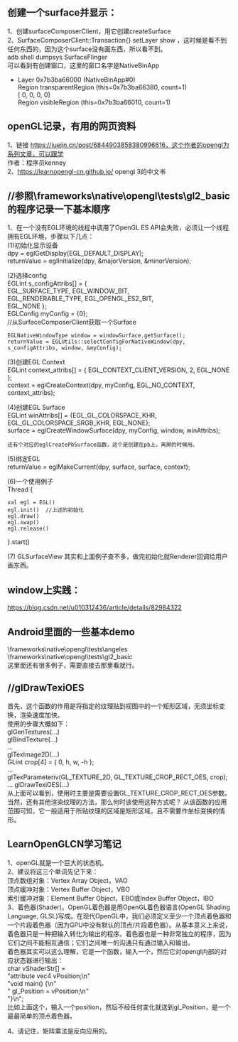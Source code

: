 ## 创建一个surface并显示：
1、创建surfaceComposerClient，用它创建createSurface  
2、SurfaceComposerClient::Transaction{} setLayer show ，这时候是看不到任何东西的，因为这个surface没有画东西，所以看不到。  
adb shell dumpsys SurfaceFlinger  
可以看到有创建窗口，这里的窗口名字是NativeBinApp  
+ Layer 0x7b3ba66000 (NativeBinApp#0)  
  Region transparentRegion (this=0x7b3ba66380, count=1)  
    [  0,   0,   0,   0]  
  Region visibleRegion (this=0x7b3ba66010, count=1)  
  

  
## openGL记录，有用的网页资料
1、链接 https://juejin.cn/post/6844903858380996616，这个作者的opengl为系列文章，可以跟学   
作者：程序员kenney  
2、https://learnopengl-cn.github.io/  opengl 3的中文书  

## //参照\frameworks\native\opengl\tests\gl2_basic的程序记录一下基本顺序
1、在一个没有EGL环境的线程中调用了OpenGL ES API会失败，必须让一个线程拥有EGL环境，步骤以下几点：  
(1)初始化显示设备  
	dpy = eglGetDisplay(EGL_DEFAULT_DISPLAY);  
	returnValue = eglInitialize(dpy, &majorVersion, &minorVersion);  

(2)选择config  
    EGLint s_configAttribs[] = {  
            EGL_SURFACE_TYPE, EGL_WINDOW_BIT,  
            EGL_RENDERABLE_TYPE, EGL_OPENGL_ES2_BIT,  
            EGL_NONE };  
	EGLConfig myConfig = {0};  
	//从SurfaceComposerClient获取一个Surface  

    EGLNativeWindowType window = windowSurface.getSurface();  
    returnValue = EGLUtils::selectConfigForNativeWindow(dpy, s_configAttribs, window, &myConfig);  

(3)创建EGL Context  
	EGLint context_attribs[] = { EGL_CONTEXT_CLIENT_VERSION, 2, EGL_NONE };  
	context = eglCreateContext(dpy, myConfig, EGL_NO_CONTEXT, context_attribs);  

(4)创建EGL Surface  
    EGLint winAttribs[] = {EGL_GL_COLORSPACE_KHR, EGL_GL_COLORSPACE_SRGB_KHR, EGL_NONE};  
    surface = eglCreateWindowSurface(dpy, myConfig, window, winAttribs);  
	
	还有个对应的eglCreatePbSurface函数，这个是创建在pb上，离屏的时候用。

(5)绑定EGL  
	returnValue = eglMakeCurrent(dpy, surface, surface, context);  

(6)一个使用例子  
Thread {  

    val egl = EGL()  
    egl.init()	//上述的初始化  
    egl.draw()  
	egl.swap()  
    egl.release()  

}.start()  

(7) GLSurfaceView 其实和上面例子查不多，做完初始化就Renderer回调给用户画东西。  

## window上实践：
https://blog.csdn.net/u010312436/article/details/82984322

## Android里面的一些基本demo
\frameworks\native\opengl\tests\angeles  
\frameworks\native\opengl\tests\gl2_basic  
这里面还有很多例子，需要直接去那里看就行。  

## //glDrawTexiOES
首先，这个函数的作用是将指定的纹理贴到视图中的一个矩形区域，无须坐标变换，渲染速度加快。  
使用的步骤大概如下：  
      glGenTextures(...)  
      glBindTexture(...)  
      ...  
      glTexImage2D(...)  
      GLint crop[4] = { 0, h, w, -h };  
      ...  
     glTexParameteriv(GL_TEXTURE_2D, GL_TEXTURE_CROP_RECT_OES, crop);  
      ...
     glDrawTexiOES(...)  
     从上面可以看到，使用时主要是需要设置GL_TEXTURE_CROP_RECT_OES参数。  
    当然，还有其他渲染纹理的方法，那么何时该使用这种方式呢？  从该函数的应用范围可知，它一般适用于所贴纹理的区域是矩形区域，且不需要作坐标变换的情形。  
    
## LearnOpenGLCN学习笔记
1、openGL就是一个巨大的状态机。  
2、建议将这三个单词先记下来：  
顶点数组对象：Vertex Array Object，VAO  
顶点缓冲对象：Vertex Buffer Object，VBO  
索引缓冲对象：Element Buffer Object，EBO或Index Buffer Object，IBO  
3、着色器(Shader)。OpenGL着色器是用OpenGL着色器语言(OpenGL Shading Language, GLSL)写成。在现代OpenGL中，我们必须定义至少一个顶点着色器和一个片段着色器（因为GPU中没有默认的顶点/片段着色器）。从基本意义上来说，着色器只是一种把输入转化为输出的程序。着色器也是一种非常独立的程序，因为它们之间不能相互通信；它们之间唯一的沟通只有通过输入和输出。  
着色器其实可以这么理解，它是一个函数，输入一个，然后它对opengl内部的对应状态器进行输出：  
	   char vShaderStr[] =  
				"attribute vec4 vPosition;\n"  
				"void main() {\n"  
				"  gl_Position = vPosition;\n"  
				"}\n";  
比如上面这个，输入一个position，然后不经任何变化就送到gl_Position，是一个最最简单的顶点着色器。  

4、请记住，矩阵乘法是反向应用的。  

